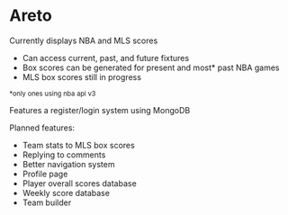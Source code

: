 # Areto

Currently displays NBA and MLS scores

- Can access current, past, and future fixtures
- Box scores can be generated for present and most\* past NBA games
- MLS box scores still in progress

<sub>\*only ones using nba api v3<sub>

Features a register/login system using MongoDB

Planned features:

- Team stats to MLS box scores
- Replying to comments
- Better navigation system
- Profile page
- Player overall scores database
- Weekly score database
- Team builder
